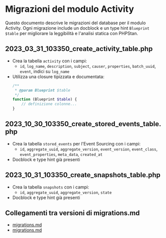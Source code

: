 # Migrazioni del modulo Activity

Questo documento descrive le migrazioni del database per il modulo Activity. Ogni migrazione include un docblock e un type hint `Blueprint $table` per migliorare la leggibilità e l'analisi statica con PHPStan.

## 2023_03_31_103350_create_activity_table.php
- Crea la tabella `activity` con i campi:
  - `id`, `log_name`, `description`, `subject`, `causer`, `properties`, `batch_uuid`, `event`, indici su `log_name`
- Utilizza una closure tipizzata e documentata:
  ```php
  /**
   * @param Blueprint $table
   */
  function (Blueprint $table) {
      // definizione colonne...
  }
  ```

## 2023_10_30_103350_create_stored_events_table.php
- Crea la tabella `stored_events` per l'Event Sourcing con i campi:
  - `id`, `aggregate_uuid`, `aggregate_version`, `event_version`, `event_class`, `event_properties`, `meta_data`, `created_at`
- Docblock e type hint già presenti

## 2023_10_31_103350_create_snapshots_table.php
- Crea la tabella `snapshots` con i campi:
  - `id`, `aggregate_uuid`, `aggregate_version`, `state`
- Docblock e type hint già presenti

## Collegamenti tra versioni di migrations.md
* [migrations.md](../../../Gdpr/docs/migrations.md)
* [migrations.md](../../../Notify/docs/migrations.md)

